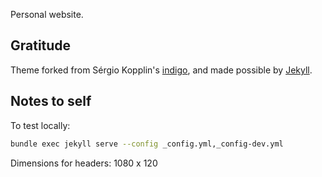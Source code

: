 Personal website.

## Gratitude

Theme forked from Sérgio Kopplin's [indigo](https://github.com/sergiokopplin/indigo), and made possible by [Jekyll](https://jekyllrb.com/).

## Notes to self

To test locally:

```bash
bundle exec jekyll serve --config _config.yml,_config-dev.yml
```

Dimensions for headers: 1080 x 120